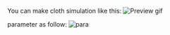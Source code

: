 You can make cloth simulation like this:
![Preview gif](https://i.imgur.com/whXoNLa.gif)

parameter as follow:
![para](https://i.imgur.com/nxgLfjg.png)